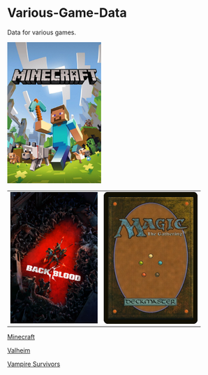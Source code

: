 # Various-Game-Data

Data for various games.

 <table>
  <tr>
  <td>
  <a href="/Back4Blood/"><img src="Back4Blood/Resource/Back4Blood-logo.png" width="200">
  </td>
  <td>
  <a href="/Magic%20the%20Gathering/"><img src="Magic%20the%20Gathering/Resource/Magic-the-Gathering-logo.png" width="215"></a>
  </td>
    <a href="/Minecraft/"><img src="Minecraft/Resource/Minecraft-logo.png" width="215"></a>
  </td>
  </tr>
  <tr>
  </tr>
  <tr>
  </tr>
</table> 


[Minecraft](Minecraft)

[Valheim](Valheim)<br>

[Vampire Survivors](Vampire%20Survivors)<br>